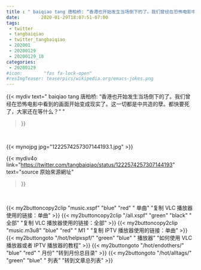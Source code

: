 ```yaml
---
title : " baiqiao tang 唐柏桥: “香港也开始发生当场倒下的了。我们曾经在恐怖电影中看到的画面开始变成现实了。这一切都是中共造的孽。都快要死了，大家还在等什么？”  "
date:        2020-01-29T18:07:51-07:00
tags:
 - twitter
 - tangbaiqiao
 - twitter_tangbaiqiao
 - 202001
 - 20200129
 - 20200129_18
categories:
 - 20200129
#icon:        "fas fa-lock-open"
#resImgTeaser: teaserpics/wikipedia.org/emacs-jokes.png
---
```


{{< mydiv text=" baiqiao tang 唐柏桥: “香港也开始发生当场倒下的了。我们曾经在恐怖电影中看到的画面开始变成现实了。这一切都是中共造的孽。都快要死了，大家还在等什么？”  "
>}}
<br>


 {{< mynojpg jpg="1222574257307144193.1.jpg" >}}<br> 



{{< mydiv4o link="https://twitter.com/tangbaiqiao/status/1222574257307144193"
text="source 原始來源網址"
>}}


<br>

{{< my2buttoncopy2clip "music.xspf"        "blue"   "red"    " 单曲"  "复制 VLC 播放器使用的链接：单曲" >}} {{< my2buttoncopy2clip "/all.xspf"         "green"  "black"  " 全部"  "复制 VLC 播放器使用的链接：全部" >}} {{< my2buttoncopy2clip "music.m3u8"        "blue"   "red"    " M1 "    "复制 IPTV 播放器使用的链接：单曲" >}} {{< my2buttongoto      "/hot/helpxspf/"    "green"  "blue"   " 播放器" "如何使用 VLC 播放器或者 IPTV 播放器的教程" >}} {{< my2buttongoto      "/hot/endothers/"   "blue"   "red"    " 月份"   "转到月份总目录" >}} {{< my2buttongoto      "/hot/alltags/"     "green"  "blue"   " 列表"   "转到文章总列表" >}} 
